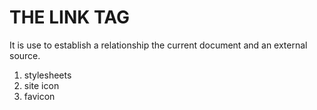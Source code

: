 # THE LINK TAG #
It is use to establish a relationship the current document and an external source.
1. stylesheets
2. site icon 
3. favicon